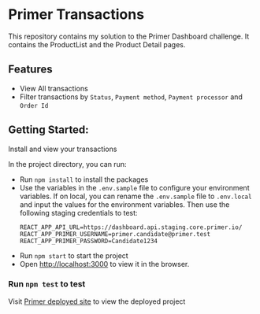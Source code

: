 # Primer Transactions

This repository contains my solution to the Primer Dashboard challenge. It contains the ProductList and the Product Detail pages. 

## Features
- View All transactions
- Filter transactions by `Status`, `Payment method`, `Payment processor` and `Order Id`

## Getting Started:
Install and view your transactions

In the project directory, you can run:

- Run `npm install` to install the packages
- Use the variables in the `.env.sample` file to configure your environment variables. 
  If on local, you can rename the `.env.sample` file to `.env.local` and input the values for the environment variables.
  Then use the following staging credentials to test:
    ```
    REACT_APP_API_URL=https://dashboard.api.staging.core.primer.io/
    REACT_APP_PRIMER_USERNAME=primer.candidate@primer.test
    REACT_APP_PRIMER_PASSWORD=Candidate1234
    ```
- Run `npm start` to start the project
- Open [http://localhost:3000](http://localhost:3000) to view it in the browser.



### Run `npm test` to test

Visit [Primer deployed site](https://sharp-jennings-9fb50a.netlify.app/) to view the deployed project
